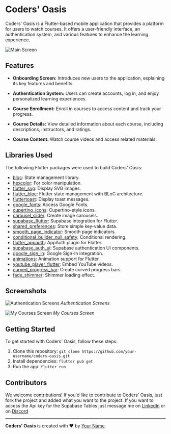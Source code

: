 # Coders' Oasis

Coders' Oasis is a Flutter-based mobile application that provides a platform for users to watch courses. It offers a user-friendly interface, an authentication system, and various features to enhance the learning experience.

![Main Screen](https://cdn.discordapp.com/attachments/913860147921715237/1154540324803313724/app.gif)

## Features

- **Onboarding Screen:** Introduces new users to the application, explaining its key features and benefits.

- **Authentication System:** Users can create accounts, log in, and enjoy personalized learning experiences.

- **Course Enrollment:** Enroll in courses to access content and track your progress.

- **Course Details:** View detailed information about each course, including descriptions, instructors, and ratings.

- **Course Content:** Watch course videos and access related materials.

## Libraries Used

The following Flutter packages were used to build Coders' Oasis:

- [bloc](https://pub.dev/packages/bloc): State management library.
- [hexcolor](https://pub.dev/packages/hexcolor): For color manipulation.
- [flutter_svg](https://pub.dev/packages/flutter_svg): Display SVG images.
- [flutter_bloc](https://pub.dev/packages/flutter_bloc): Flutter state management with BLoC architecture.
- [fluttertoast](https://pub.dev/packages/fluttertoast): Display toast messages.
- [google_fonts](https://pub.dev/packages/google_fonts): Access Google Fonts.
- [cupertino_icons](https://pub.dev/packages/cupertino_icons): Cupertino-style icons.
- [carousel_slider](https://pub.dev/packages/carousel_slider): Create image carousels.
- [supabase_flutter](https://pub.dev/packages/supabase_flutter): Supabase integration for Flutter.
- [shared_preferences](https://pub.dev/packages/shared_preferences): Store simple key-value data.
- [smooth_page_indicator](https://pub.dev/packages/smooth_page_indicator): Smooth page indicators.
- [conditional_builder_null_safety](https://pub.dev/packages/conditional_builder_null_safety): Conditional rendering.
- [flutter_appauth](https://pub.dev/packages/flutter_appauth): AppAuth plugin for Flutter.
- [supabase_auth_ui](https://pub.dev/packages/supabase_auth_ui): Supabase authentication UI components.
- [google_sign_in](https://pub.dev/packages/google_sign_in): Google Sign-In integration.
- [animations](https://pub.dev/packages/animations): Animation support for Flutter.
- [youtube_player_flutter](https://pub.dev/packages/youtube_player_flutter): Embed YouTube videos.
- [curved_progress_bar](https://pub.dev/packages/curved_progress_bar): Create curved progress bars.
- [fade_shimmer](https://pub.dev/packages/fade_shimmer): Shimmer loading effect.

## Screenshots

![Authentication Screens](https://cdn.discordapp.com/attachments/913860147921715237/1154540323859595324/authentication.gif)
*Authentication Screens*

![My Courses Screen](https://cdn.discordapp.com/attachments/913860147921715237/1154540324337762314/mycourses.gif)
*My Courses Screen*


## Getting Started

To get started with Coders' Oasis, follow these steps:

1. Clone this repository: `git clone https://github.com/your-username/coders-oasis.git`
2. Install dependencies: `flutter pub get`
3. Run the app: `flutter run`

## Contributors

We welcome contributions! If you'd like to contribute to Coders' Oasis, just fork the project and added what you want to the project.
If you want to access the Api key for the Supabase Tables just message me on [LinkedIn](https://www.linkedin.com/in/youssefmohammedsaber/) or on [Discord](https://discordapp.com/users/852948377322127410)

---

**Coders' Oasis** is created with ❤️ by [Your Name](https://github.com/your-username).
